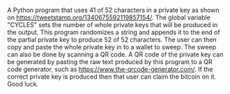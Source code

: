 A Python program that uses 41 of 52 characters in a private key as shown on
https://tweetstamp.org/1340675592119857154/. The global variable "CYCLES" sets the number of whole private keys that
will be produced in the output. This program randomizes a string and appends it to the end of the partial private key to
produce 52 of 52 characters. The user can then copy and paste the whole private key in to a wallet to sweep. The sweep
can also be done by scanning a QR code. A QR code of the private key can be generated by pasting the raw text produced
by this program to a QR code generator, such as https://www.the-qrcode-generator.com/. If the correct private key is
produced then that user can claim the bitcoin on it. Good luck.
